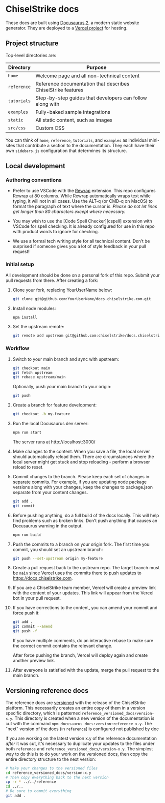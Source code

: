 # ChiselStrike docs

These docs are built using [Docusaurus 2][docusaurus], a modern static website
generator. They are deployed to a [Vercel project][vercel-project] for hosting.

## Project structure

Top-level directories are:

| Directory | Purpose |
| --- | --- |
| `home` | Welcome page and all non-technical content |
| `reference` | Reference documentation that describes ChiselStrike features |
| `tutorials` | Step-by-step guides that developers can follow along with |
| `examples` | Fully-baked sample integrations |
| `static` | All static content, such as images |
| `src/css` | Custom CSS |

You can think of `home`, `reference`, `tutorials`, and `examples` as individual
mini-sites that contribute a section to the documentation.  They each have their
own `sidebars.js` configuration that determines its structure.

## Local development

### Authoring conventions

- Prefer to use VSCode with the [Rewrap][rewrap] extension. This repo configures
  Rewrap at 80 columns. While Rewrap automatically wraps text while typing, it
  will not in all cases. Use the ALT-q (or CMD-q on MacOS) to format the
  paragraph of text where the cursor is. *Please do not let lines get longer
  than 80 characters except where necessary.*

- You may wish to use the [Code Spell Checker][cspell] extension with VSCode for
  spell checking. It is already configured for use in this repo with product
  words to ignore for checking.

- We use a formal tech writing style for all technical content. Don't be
  surprised if someone gives you a lot of style feedback in your pull request!

### Initial setup

All development should be done on a personal fork of this repo. Submit your pull
requests from there. After creating a fork:

1. Clone your fork, replacing YourUserName below:

   ```bash
   git clone git@github.com:YourUserName/docs.chiselstrike.com.git
   ```

1. Install node modules:

   ```bash
   npm install
   ```

1. Set the upstream remote:

   ```bash
   git remote add upstream git@github.com:chiselstrike/docs.chiselstrike.com.git
   ```

### Workflow

1. Switch to your main branch and sync with upstream:

   ```bash
   git checkout main
   git fetch upstream
   git rebase upstream/main
   ```

   Optionally, push your main branch to your origin:

   ```bash
   git push
   ```

1. Create a branch for feature development:

   ```bash
   git checkout -b my-feature
   ```

1. Run the local Docusaurus dev server:

   ```bash
   npm run start
   ```

   The server runs at http://localhost:3000/

1. Make changes to the content. When you save a file, the local server should
   automatically reload them. There are circumstances where the local server
   might get stuck and stop reloading - perform a browser reload to reset.

1. Commit changes to the branch. Please keep each set of changes in separate
   commits. For example, if you are updating node package versions along with
   your changes, keep the changes to package.json separate from your content
   changes.

   ```bash
   git add .
   git commit
   ```

1. Before pushing anything, do a full build of the docs locally. This will help
   find problems such as broken links. Don't push anything that causes an
   Docusaurus warning in the output.

   ```bash
   npm run build
   ```

1. Push the commits to a branch on your origin fork. The first time you commit,
   you should set an upstream branch:

   ```bash
   git push --set-upstream origin my-feature
   ```

1. Create a pull request back to the upstream repo. The target branch must be
   `main` since Vercel uses the commits there to push updates to
   https://docs.chiselstrike.com.

1. If you are a ChiselStrike team member, Vercel will create a preview link with
   the content of your updates. This link will appear from the Vercel bot in
   your pull request.

1. If you have corrections to the content, you can amend your commit and force
   push it:

   ```bash
   git add .
   git commit --amend
   git push -f
   ```

   If you have multiple comments, do an interactive rebase to make sure the
   correct commit contains the relevant change.

   After force pushing the branch, Vercel will deploy again and create another
   preview link.

1. After everyone is satisfied with the update, merge the pull request to the
   main branch.

## Versioning reference docs

The reference docs are [versioned] with the release of the ChiselStrike
platform. This necessarily creates an entire copy of them in a version specific
directory, which is patterned `reference_versioned_docs/version-x.y`.  This
directory is created when a new version of the documentation is cut with the
command `npm docusaurus docs:version:reference x.y`. The "next" version of the
docs (in `reference`) is configured not published by doc

If you are working on the latest version x.y of the reference documentation
*after* it was cut, it's necessary to duplicate your updates to the files under
both `reference` and `reference_versioned_docs/version-x.y`. The simplest way to
do this is to do your work on the versioned docs, then copy the entire directory
structure to the next version:

```bash
# Make your changes to the versioned files
cd reference_versioned_docs/version-x.y
# Then copy everything back to the next version
cp -r * ../../reference
cd ../..
# Be sure to commit everything
git add .
```


[docusaurus]: https://docusaurus.io/
[vercel-project]: https://vercel.com/chiselstrike/docs-chiselstrike-com
[rewrap]: https://marketplace.visualstudio.com/items?itemName=stkb.rewrap
[versioned]: https://docusaurus.io/docs/versioning
